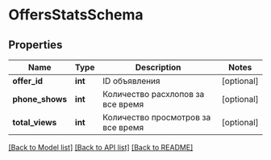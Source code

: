 # OffersStatsSchema

## Properties
Name | Type | Description | Notes
------------ | ------------- | ------------- | -------------
**offer_id** | **int** | ID объявления | [optional] 
**phone_shows** | **int** | Количество расхлопов за все время | [optional] 
**total_views** | **int** | Количество просмотров за все время | [optional] 

[[Back to Model list]](../README.md#documentation-for-models) [[Back to API list]](../README.md#documentation-for-api-endpoints) [[Back to README]](../README.md)



